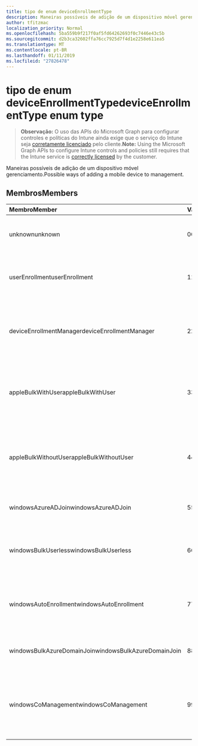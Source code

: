 ```yaml
---
title: tipo de enum deviceEnrollmentType
description: Maneiras possíveis de adição de um dispositivo móvel gerenciamento.
author: tfitzmac
localization_priority: Normal
ms.openlocfilehash: 5ba559b9f217f0af5fd64262693f0c7446e43c5b
ms.sourcegitcommit: d2b3ca32602ffa76cc7925d7f4d1e2258e611ea5
ms.translationtype: MT
ms.contentlocale: pt-BR
ms.lasthandoff: 01/11/2019
ms.locfileid: "27826478"
---
```

# <a name="deviceenrollmenttype-enum-type"></a><span data-ttu-id="7c11b-103">tipo de enum deviceEnrollmentType</span><span class="sxs-lookup"><span data-stu-id="7c11b-103">deviceEnrollmentType enum type</span></span>

> <span data-ttu-id="7c11b-104">**Observação:** O uso das APIs do Microsoft Graph para configurar controles e políticas do Intune ainda exige que o serviço do Intune seja [corretamente licenciado](https://go.microsoft.com/fwlink/?linkid=839381) pelo cliente.</span><span class="sxs-lookup"><span data-stu-id="7c11b-104">**Note:** Using the Microsoft Graph APIs to configure Intune controls and policies still requires that the Intune service is [correctly licensed](https://go.microsoft.com/fwlink/?linkid=839381) by the customer.</span></span>

<span data-ttu-id="7c11b-105">Maneiras possíveis de adição de um dispositivo móvel gerenciamento.</span><span class="sxs-lookup"><span data-stu-id="7c11b-105">Possible ways of adding a mobile device to management.</span></span>
## <a name="members"></a><span data-ttu-id="7c11b-106">Membros</span><span class="sxs-lookup"><span data-stu-id="7c11b-106">Members</span></span>
|<span data-ttu-id="7c11b-107">Membro</span><span class="sxs-lookup"><span data-stu-id="7c11b-107">Member</span></span>|<span data-ttu-id="7c11b-108">Valor</span><span class="sxs-lookup"><span data-stu-id="7c11b-108">Value</span></span>|<span data-ttu-id="7c11b-109">Descrição</span><span class="sxs-lookup"><span data-stu-id="7c11b-109">Description</span></span>|
|:---|:---|:---|
|<span data-ttu-id="7c11b-110">unknown</span><span class="sxs-lookup"><span data-stu-id="7c11b-110">unknown</span></span>|<span data-ttu-id="7c11b-111">0</span><span class="sxs-lookup"><span data-stu-id="7c11b-111">0</span></span>|<span data-ttu-id="7c11b-112">O valor padrão, tipo de registro não foi coletado.</span><span class="sxs-lookup"><span data-stu-id="7c11b-112">Default value, enrollment type was not collected.</span></span>|
|<span data-ttu-id="7c11b-113">userEnrollment</span><span class="sxs-lookup"><span data-stu-id="7c11b-113">userEnrollment</span></span>|<span data-ttu-id="7c11b-114">1</span><span class="sxs-lookup"><span data-stu-id="7c11b-114">1</span></span>|<span data-ttu-id="7c11b-115">Inscrição do orientado por usuário por meio do canal BYOD.</span><span class="sxs-lookup"><span data-stu-id="7c11b-115">User driven enrollment through BYOD channel.</span></span>|
|<span data-ttu-id="7c11b-116">deviceEnrollmentManager</span><span class="sxs-lookup"><span data-stu-id="7c11b-116">deviceEnrollmentManager</span></span>|<span data-ttu-id="7c11b-117">2</span><span class="sxs-lookup"><span data-stu-id="7c11b-117">2</span></span>|<span data-ttu-id="7c11b-118">Inscrição do usuário com uma conta de Gerenciador de inscrição do dispositivo.</span><span class="sxs-lookup"><span data-stu-id="7c11b-118">User enrollment with a device enrollment manager account.</span></span>|
|<span data-ttu-id="7c11b-119">appleBulkWithUser</span><span class="sxs-lookup"><span data-stu-id="7c11b-119">appleBulkWithUser</span></span>|<span data-ttu-id="7c11b-120">3</span><span class="sxs-lookup"><span data-stu-id="7c11b-120">3</span></span>|<span data-ttu-id="7c11b-121">Inscrição do Apple em massa com o desafio de usuário.</span><span class="sxs-lookup"><span data-stu-id="7c11b-121">Apple bulk enrollment with user challenge.</span></span> <span data-ttu-id="7c11b-122">Configurador Apple (DEP)</span><span class="sxs-lookup"><span data-stu-id="7c11b-122">(DEP, Apple Configurator)</span></span>|
|<span data-ttu-id="7c11b-123">appleBulkWithoutUser</span><span class="sxs-lookup"><span data-stu-id="7c11b-123">appleBulkWithoutUser</span></span>|<span data-ttu-id="7c11b-124">4</span><span class="sxs-lookup"><span data-stu-id="7c11b-124">4</span></span>|<span data-ttu-id="7c11b-125">Inscrição do Apple em massa sem o desafio de usuário.</span><span class="sxs-lookup"><span data-stu-id="7c11b-125">Apple bulk enrollment without user challenge.</span></span> <span data-ttu-id="7c11b-126">(DEP, Apple configurador, móvel Config)</span><span class="sxs-lookup"><span data-stu-id="7c11b-126">(DEP, Apple Configurator, Mobile Config)</span></span>|
|<span data-ttu-id="7c11b-127">windowsAzureADJoin</span><span class="sxs-lookup"><span data-stu-id="7c11b-127">windowsAzureADJoin</span></span>|<span data-ttu-id="7c11b-128">5</span><span class="sxs-lookup"><span data-stu-id="7c11b-128">5</span></span>|<span data-ttu-id="7c11b-129">Windows Azure AD de 10 ingressam.</span><span class="sxs-lookup"><span data-stu-id="7c11b-129">Windows 10 Azure AD Join.</span></span>|
|<span data-ttu-id="7c11b-130">windowsBulkUserless</span><span class="sxs-lookup"><span data-stu-id="7c11b-130">windowsBulkUserless</span></span>|<span data-ttu-id="7c11b-131">6</span><span class="sxs-lookup"><span data-stu-id="7c11b-131">6</span></span>|<span data-ttu-id="7c11b-132">Inscrição em massa de 10 Windows por meio de ICD com certificado.</span><span class="sxs-lookup"><span data-stu-id="7c11b-132">Windows 10 Bulk enrollment through ICD with certificate.</span></span>|
|<span data-ttu-id="7c11b-133">windowsAutoEnrollment</span><span class="sxs-lookup"><span data-stu-id="7c11b-133">windowsAutoEnrollment</span></span>|<span data-ttu-id="7c11b-134">7</span><span class="sxs-lookup"><span data-stu-id="7c11b-134">7</span></span>|<span data-ttu-id="7c11b-135">Inscrição automática do Windows 10.</span><span class="sxs-lookup"><span data-stu-id="7c11b-135">Windows 10 automatic enrollment.</span></span> <span data-ttu-id="7c11b-136">(Adicionar a conta do trabalho)</span><span class="sxs-lookup"><span data-stu-id="7c11b-136">(Add work account)</span></span>|
|<span data-ttu-id="7c11b-137">windowsBulkAzureDomainJoin</span><span class="sxs-lookup"><span data-stu-id="7c11b-137">windowsBulkAzureDomainJoin</span></span>|<span data-ttu-id="7c11b-138">8</span><span class="sxs-lookup"><span data-stu-id="7c11b-138">8</span></span>|<span data-ttu-id="7c11b-139">Windows 10 em massa ingressar do Windows Azure AD.</span><span class="sxs-lookup"><span data-stu-id="7c11b-139">Windows 10 bulk Azure AD Join.</span></span>|
|<span data-ttu-id="7c11b-140">windowsCoManagement</span><span class="sxs-lookup"><span data-stu-id="7c11b-140">windowsCoManagement</span></span>|<span data-ttu-id="7c11b-141">9</span><span class="sxs-lookup"><span data-stu-id="7c11b-141">9</span></span>|<span data-ttu-id="7c11b-142">Gerenciamento de colegas de 10 Windows acionadas por piloto automático ou a diretiva de grupo.</span><span class="sxs-lookup"><span data-stu-id="7c11b-142">Windows 10 Co-Management triggered by AutoPilot or Group Policy.</span></span>|



